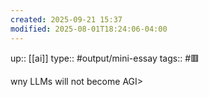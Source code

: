 ```yaml
---
created: 2025-09-21 15:37
modified: 2025-08-01T18:24:06-04:00
---
```

up:: [[ai]]
type:: #output/mini-essay 
tags:: #🟥 

wny LLMs will not become AGI>